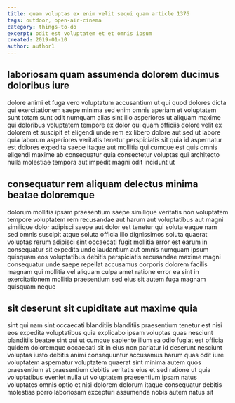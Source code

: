 ```yaml
---
title: quam voluptas ex enim velit sequi quam article 1376
tags: outdoor, open-air-cinema
category: things-to-do
excerpt: odit est voluptatem et et omnis ipsum
created: 2019-01-10
author: author1
---
```


## laboriosam quam assumenda dolorem ducimus doloribus iure

dolore animi et fuga vero voluptatum accusantium ut qui quod dolores dicta qui exercitationem saepe minima sed enim omnis aperiam et voluptatem sunt totam sunt odit numquam alias sint illo asperiores ut aliquam maxime qui doloribus voluptatem tempore ex dolor qui quam officiis dolore velit ex dolorem et suscipit et eligendi unde rem ex libero dolore aut sed ut labore quia laborum asperiores veritatis tenetur perspiciatis sit quia id aspernatur est dolores expedita saepe itaque aut mollitia qui cumque est quis omnis eligendi maxime ab consequatur quia consectetur voluptas qui architecto nulla molestiae tempora aut impedit magni odit incidunt ut

## consequatur rem aliquam delectus minima beatae doloremque

dolorum mollitia ipsam praesentium saepe similique veritatis non voluptatem tempore voluptatem rem recusandae aut harum aut voluptatibus aut magni similique dolor adipisci saepe aut dolor est tenetur qui soluta eaque nam sed omnis suscipit atque soluta officia illo dignissimos soluta quaerat voluptas rerum adipisci sint occaecati fugit mollitia error est earum in consequatur sit expedita unde laudantium aut omnis numquam ipsum quisquam eos voluptatibus debitis perspiciatis recusandae maxime magni consequatur unde saepe repellat accusamus corporis dolorem facilis magnam qui mollitia vel aliquam culpa amet ratione error ea sint in exercitationem mollitia praesentium sed eius sit autem fuga magnam quisquam neque

## sit deserunt sit cupiditate aut maxime quia

sint qui nam sint occaecati blanditiis blanditiis praesentium tenetur est nisi eos expedita voluptatibus quia explicabo ipsam voluptas quas nesciunt blanditiis beatae sint qui ut cumque sapiente illum ea odio fugiat est officia quidem doloremque occaecati sit in eius non pariatur id deserunt nesciunt voluptas iusto debitis animi consequuntur accusamus harum quas odit iure voluptatem aspernatur voluptatem quaerat sint minima autem quos praesentium at praesentium debitis veritatis eius et sed ratione ut quia voluptatibus eveniet nulla ut voluptatem praesentium ipsam natus voluptates omnis optio et nisi dolorem dolorum itaque consequatur debitis molestias porro laboriosam excepturi assumenda nobis autem natus sit
